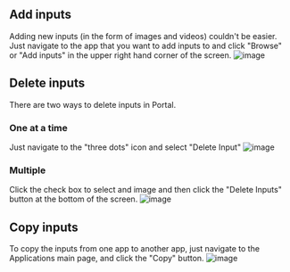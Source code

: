 ## Add inputs
Adding new inputs (in the form of images and videos) couldn't be easier. Just navigate to the app that you want to add inputs to and click "Browse" or "Add inputs" in the upper right hand corner of the screen.
![image](/images/Add_inputs.jpg)

## Delete inputs
There are two ways to delete inputs in Portal.
### One at a time
Just navigate to the "three dots" icon and select "Delete Input"
![image](/images/delete_three_dots.jpg)

### Multiple
Click the check box to select and image and then click the "Delete Inputs" button at the bottom of the screen. 
![image](/images/delete_multiple.jpg)

## Copy inputs
To copy the inputs from one app to another app, just navigate to the Applications main page, and click the "Copy" button.
![image](/images/create_a_copy.jpg)
